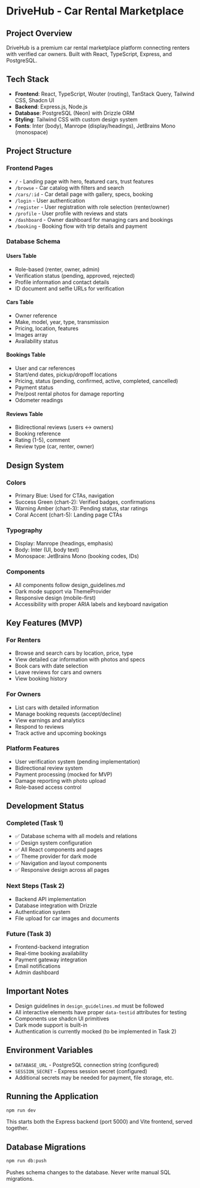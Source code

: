 # DriveHub - Car Rental Marketplace

## Project Overview
DriveHub is a premium car rental marketplace platform connecting renters with verified car owners. Built with React, TypeScript, Express, and PostgreSQL.

## Tech Stack
- **Frontend**: React, TypeScript, Wouter (routing), TanStack Query, Tailwind CSS, Shadcn UI
- **Backend**: Express.js, Node.js
- **Database**: PostgreSQL (Neon) with Drizzle ORM
- **Styling**: Tailwind CSS with custom design system
- **Fonts**: Inter (body), Manrope (display/headings), JetBrains Mono (monospace)

## Project Structure

### Frontend Pages
- `/` - Landing page with hero, featured cars, trust features
- `/browse` - Car catalog with filters and search
- `/cars/:id` - Car detail page with gallery, specs, booking
- `/login` - User authentication
- `/register` - User registration with role selection (renter/owner)
- `/profile` - User profile with reviews and stats
- `/dashboard` - Owner dashboard for managing cars and bookings
- `/booking` - Booking flow with trip details and payment

### Database Schema

#### Users Table
- Role-based (renter, owner, admin)
- Verification status (pending, approved, rejected)
- Profile information and contact details
- ID document and selfie URLs for verification

#### Cars Table
- Owner reference
- Make, model, year, type, transmission
- Pricing, location, features
- Images array
- Availability status

#### Bookings Table
- User and car references
- Start/end dates, pickup/dropoff locations
- Pricing, status (pending, confirmed, active, completed, cancelled)
- Payment status
- Pre/post rental photos for damage reporting
- Odometer readings

#### Reviews Table
- Bidirectional reviews (users ↔ owners)
- Booking reference
- Rating (1-5), comment
- Review type (car, renter, owner)

## Design System

### Colors
- Primary Blue: Used for CTAs, navigation
- Success Green (chart-2): Verified badges, confirmations
- Warning Amber (chart-3): Pending status, star ratings
- Coral Accent (chart-5): Landing page CTAs

### Typography
- Display: Manrope (headings, emphasis)
- Body: Inter (UI, body text)
- Monospace: JetBrains Mono (booking codes, IDs)

### Components
- All components follow design_guidelines.md
- Dark mode support via ThemeProvider
- Responsive design (mobile-first)
- Accessibility with proper ARIA labels and keyboard navigation

## Key Features (MVP)

### For Renters
- Browse and search cars by location, price, type
- View detailed car information with photos and specs
- Book cars with date selection
- Leave reviews for cars and owners
- View booking history

### For Owners
- List cars with detailed information
- Manage booking requests (accept/decline)
- View earnings and analytics
- Respond to reviews
- Track active and upcoming bookings

### Platform Features
- User verification system (pending implementation)
- Bidirectional review system
- Payment processing (mocked for MVP)
- Damage reporting with photo upload
- Role-based access control

## Development Status

### Completed (Task 1)
- ✅ Database schema with all models and relations
- ✅ Design system configuration
- ✅ All React components and pages
- ✅ Theme provider for dark mode
- ✅ Navigation and layout components
- ✅ Responsive design across all pages

### Next Steps (Task 2)
- Backend API implementation
- Database integration with Drizzle
- Authentication system
- File upload for car images and documents

### Future (Task 3)
- Frontend-backend integration
- Real-time booking availability
- Payment gateway integration
- Email notifications
- Admin dashboard

## Important Notes
- Design guidelines in `design_guidelines.md` must be followed
- All interactive elements have proper `data-testid` attributes for testing
- Components use shadcn UI primitives
- Dark mode support is built-in
- Authentication is currently mocked (to be implemented in Task 2)

## Environment Variables
- `DATABASE_URL` - PostgreSQL connection string (configured)
- `SESSION_SECRET` - Express session secret (configured)
- Additional secrets may be needed for payment, file storage, etc.

## Running the Application
```bash
npm run dev
```
This starts both the Express backend (port 5000) and Vite frontend, served together.

## Database Migrations
```bash
npm run db:push
```
Pushes schema changes to the database. Never write manual SQL migrations.
